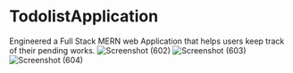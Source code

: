 # TodolistApplication
Engineered a Full Stack MERN web Application that helps users keep track of their pending works.
![Screenshot (602)](https://github.com/bhavish0606/TodolistApplication/assets/110688269/f18db3a1-3ba9-437b-b73a-86e1e4b27c31)
![Screenshot (603)](https://github.com/bhavish0606/TodolistApplication/assets/110688269/c499683b-118a-4bfd-bfce-b95b666b1d6e)
![Screenshot (604)](https://github.com/bhavish0606/TodolistApplication/assets/110688269/f513c039-5c95-4699-af71-c5925a59ada2)
